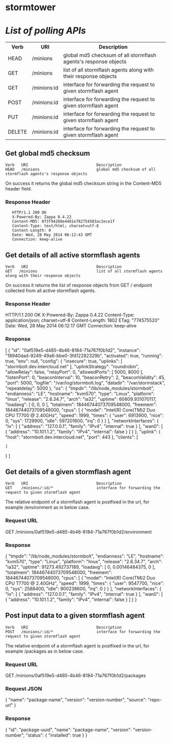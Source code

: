 stormtower
==========


*List of polling APIs*
========================

<table>
  <tr>
    <th>Verb</th><th>URI</th><th>Description</th>
  </tr>
  <tr>
    <td>HEAD</td><td>/minions</td><td>global md5 checksum of all stormflash agents's response objects</td>
  </tr>
  <tr>
    <td>GET</td><td>/minions</td><td>list of all stormflash agents along with their response objects</td>
  </tr>
  <tr>
    <td>GET</td><td>/minions:id</td><td>interface for forwarding the request to given stormflash agent</td>
  </tr>
  <tr>
    <td>POST</td><td>/minions:id</td><td>interface for forwarding the request to given stormflash agent</td>
  </tr>
  <tr>
    <td>PUT</td><td>/minions:id</td><td>interface for forwarding the request to given stormflash agent</td>
  </tr>
  <tr>
    <td>DELETE</td><td>/minions:id</td><td>interface for forwarding the request to given stormflash agent</td>
  </tr>
</table>

Get global md5 checksum
------------------------

    Verb   URI                              Description
    HEAD   /minions                         global md5 checksum of all stormflash agents's response objects

On success it returns the global md5 checksum string in the Content-MD5 header field.

### Response Header

       HTTP/1.1 200 OK
       X-Powered-By: Zappa 0.4.22
       Content-MD5: 0f3f94260e4481e782754503ac2ece1f
       Content-Type: text/html; charset=utf-8
       Content-Length: 0
       Date: Wed, 28 May 2014 06:12:43 GMT
       Connection: keep-alive


Get details of all active stormflash agents
--------------------------------------------

    Verb   URI                              Description
    GET   /minions                          list of all stormflash agents along with their response objects

On success it returns the list of response objects from GET / endpoint collected from all active stormflash agents.

### Response Header

HTTP/1.1 200 OK
X-Powered-By: Zappa 0.4.22
Content-Type: application/json; charset=utf-8
Content-Length: 1802
ETag: "774575520"
Date: Wed, 28 May 2014 06:12:17 GMT
Connection: keep-alive

### Response 

[
  {
    "id": "0af519e5-d485-4b46-8184-71a767f0b1d2",
    "instance": "18940dad-9249-49a6-bbe0-3fd12282329b",
    "activated": true,
    "running": true,
    "env": null,
    "config": {
      "insecure": true,
      "uplinks": [
        "stormbolt.dev.intercloud.net"
      ],
      "uplinkStrategy": "roundrobin",
      "allowRelay": false,
      "relayPort": 0,
      "allowedPorts": [
        5000,
        8000
      ],
      "listenPort": 0,
      "beaconInterval": 10,
      "beaconRetry": 2,
      "beaconValidity": 45,
      "port": 5000,
      "logfile": "/var/log/stormbolt.log",
      "datadir": "/var/stormstack",
      "repeatdelay": 5000
    },
    "os": {
      "tmpdir": "/lib/node_modules/stormbolt",
      "endianness": "LE",
      "hostname": "kvm570",
      "type": "Linux",
      "platform": "linux",
      "release": "2.6.34.7",
      "arch": "ia32",
      "uptime": 60609.931070117,
      "loadavg": [
        0,
        0,
        0
      ],
      "totalmem": 18446744073709548000,
      "freemem": 18446744073709548000,
      "cpus": [
        {
          "model": "Intel(R) Core(TM)2 Duo CPU     T7700  @ 2.40GHz",
          "speed": 1999,
          "times": {
            "user": 6913900,
            "nice": 0,
            "sys": 1729900,
            "idle": 597201600,
            "irq": 0
          }
        }
      ],
      "networkInterfaces": {
        "lo": [
          {
            "address": "127.0.0.1",
            "family": "IPv4",
            "internal": true
          }
        ],
        "wan0": [
          {
            "address": "10.101.1.2",
            "family": "IPv4",
            "internal": false
          }
        ]
      }
    },
    "uplink": {
      "host": "stormbolt.dev.intercloud.net",
      "port": 443
    },
    "clients": [
      
    ]
  }
]


Get details of a given stormflash agent
----------------------------------------

    Verb   URI                              Description
    GET    /minions/:id/*                   interface for forwarding the request to given stormflash agent

The relative endpoint of a stormflash agent is postfixed in the url, for example /environment as in below case.

### Request URL

GET  /minions/0af519e5-d485-4b46-8184-71a767f0b1d2/environment


### Response 

{
  "tmpdir": "/lib/node_modules/stormbolt",
  "endianness": "LE",
  "hostname": "kvm570",
  "type": "Linux",
  "platform": "linux",
  "release": "2.6.34.7",
  "arch": "ia32",
  "uptime": 91273.492737189,
  "loadavg": [
    0,
    0.00146484375,
    0
  ],
  "totalmem": 18446744073709548000,
  "freemem": 18446744073709548000,
  "cpus": [
    {
      "model": "Intel(R) Core(TM)2 Duo CPU     T7700  @ 2.40GHz",
      "speed": 1999,
      "times": {
        "user": 9547700,
        "nice": 0,
        "sys": 2588400,
        "idle": 900238600,
        "irq": 0
      }
    }
  ],
  "networkInterfaces": {
    "lo": [
      {
        "address": "127.0.0.1",
        "family": "IPv4",
        "internal": true
      }
    ],
    "wan0": [
      {
        "address": "10.101.1.2",
        "family": "IPv4",
        "internal": false
      }
    ]
  }
}


Post input data to a given stormflash agent
--------------------------------------------

    Verb   URI                              Description
    POST   /minions/:id/*                   interface for forwarding the request to given stormflash agent

The relative endpoint of a stormflash agent is postfixed in the url, for example /packages as in below case.

### Request URL

GET  /minions/0af519e5-d485-4b46-8184-71a767f0b1d2/packages


### Request JSON

{
  "name": "package-name",
  "version": "version-number",
  "source": "repo-url"
}

### Response 

{
  "id": "package-uuid",
  "name": "package-name",
  "version": "version-number",
  "status": {
    "installed": true
  }
}

